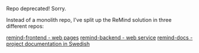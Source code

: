 Repo deprecated! Sorry.

Instead of a monolith repo, I've split up the ReMind solution in three different repos:

[remind-frontend - web pages](https://github.com/objarni/remind-frontend)
[remind-backend - web service](https://github.com/objarni/remind-backend)
[remind-docs - project documentation in Swedish](https://github.com/objarni/remind-docs)
